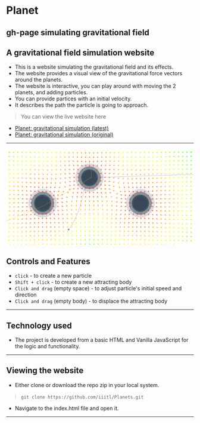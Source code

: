 # Planet

## gh-page simulating gravitational field
## A gravitational field simulation website

- This is a website simulating the gravitational field and its effects.
- The website provides a visual view of the gravitational force vectors around the planets.
- The website is interactive, you can play around with moving the 2 planets, and adding particles.
- You can provide partices with an initial velocity.
- It describes the path the particle is going to approach.

> You can view the live website here

- [Planet: gravitational simulation (latest)](https://deploy-preview-9--tsarprince-planets.netlify.app/)
- [Planet: gravitational simulation (original)](https://tsarprince.github.io/Planet/)


---



![website-image](./screenshots/planets-1.png)

## **Controls and Features**

- `click` - to create a new particle
- `Shift + click` - to create a new attracting body
- `Click and drag` (empty space) - to adjust particle's initial speed and direction
- `Click and drag` (empty body) - to displace the attracting body

---

## **Technology used**

- The project is developed from a basic HTML and Vanilla JavaScript for the logic and functionality.

---

## **Viewing the website**

- Either clone or download the repo zip in your local system.
> `git clone https://github.com/iiitl/Planets.git`

- Navigate to the index.html file and open it.

---




